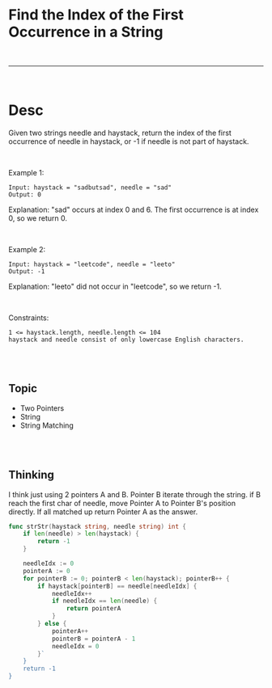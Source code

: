 # Find the Index of the First Occurrence in a String

<br>

---

<br>

# Desc

Given two strings needle and haystack, return the index of the first occurrence of needle in haystack, or -1 if needle is not part of haystack.

<br>

Example 1:
```
Input: haystack = "sadbutsad", needle = "sad"
Output: 0
```
Explanation: "sad" occurs at index 0 and 6.
The first occurrence is at index 0, so we return 0.

<br>

Example 2:

```
Input: haystack = "leetcode", needle = "leeto"
Output: -1
```

Explanation: "leeto" did not occur in "leetcode", so we return -1.

<br>

Constraints:
```
1 <= haystack.length, needle.length <= 104
haystack and needle consist of only lowercase English characters.
```

<br>
<br>

## Topic

* Two Pointers
* String
* String Matching

<br>
<br>

## Thinking

I think just using 2 pointers A and B.
Pointer B iterate through the string. if B reach the first char of needle, move Pointer A to Pointer B's position directly.
If all matched up return Pointer A as the answer.

```go
func strStr(haystack string, needle string) int {
    if len(needle) > len(haystack) {
        return -1
    }

    needleIdx := 0
    pointerA := 0
    for pointerB := 0; pointerB < len(haystack); pointerB++ {
        if haystack[pointerB] == needle[needleIdx] {
            needleIdx++
            if needleIdx == len(needle) {
                return pointerA
            }
        } else {
            pointerA++
            pointerB = pointerA - 1
            needleIdx = 0
        }`
    }
    return -1
}
```



